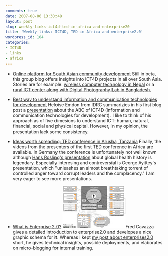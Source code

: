 ```yaml
---
comments: true
date: 2007-08-06 13:30:48
layout: post
slug: weekly-links-ict4d-ted-in-africa-and-enterprise20
title: 'Weekly links: ICT4D, TED in Africa and enterprise2.0'
wordpress_id: 104
categories:
- ICT4D
- links
- africa
---
```






	
  * [Online platform for South Asian community development](http://voiceofsouth.org/)
Still in beta, this group blog offers insights into ICT4D projects in all over South Asia. Stories are for example: [wireless computer technology in Nepal](http://voiceofsouth.org) or a [rural ICT center along with Digital Photography Lab in Bangladesh. ](http://voiceofsouth.org)

	
  * [Best way to understand information and communication technologies for development](http://mayafrica.wordpress.com/the-abc-of-ict4d/)
Heloise Emdon from IDRC summarizies in his first blog post a [presentation](http://www.slideshare.net/kdiga/idrcpeople-media-i-t-22-jun07-ict4d/) about the ABC of ICT4D (information and communication technologies for development). I like to think of his
approach as of five dimesions to understand ICT: human, natural, financial, social and physical capital. However, in my opinion, the presentation lack some consistency.

	
  * [Ideas worth spreading: TED conference in Arusha, Tanzania](http://blog.ted.com/2007/08/tedglobal_premi_1.php)
Finally, the videos from the presenters of the first TED conference in Africa are available. In Germany the conference is unfortunately not well known although [Hans Rosling's presentation](http://www.ted.com/index.php/talks/view/id/92) about global health history is legendary. Especially interesing and contreversial is George Ayittey's presentation, which "unleashes an almost breathtaking torrent of controlled anger toward corrupt leaders and the complacency." I am very eager to see more presentations.

	
  * [What is Enterprise 2.0?](http://fredcavazza.net/2007/07/27/what-is-enterprise-20/)
[![enterprise20.jpg](/images/enterprise20.jpg)]()Fred Cavazza gives a detailed introduction to enterprise2.0 and developes a nice graphic schema for it. Whereas I kept [my post about enterprises2.0](http://www.crisscrossed.net/2007/06/10/what-is-enterprise20-five-pillars-for-efficient-knowledge-sharing/) short, he gives technical insights, possible deployments, and elaborates on micro-blogging for internal training.


